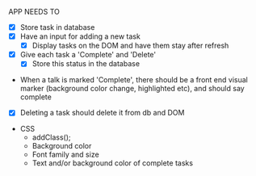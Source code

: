 APP NEEDS TO
- [x] Store task in database
- [x] Have an input for adding a new task
    - [x] Display tasks on the DOM and have them stay after refresh
- [x] Give each task a 'Complete' and 'Delete'
    - [x] Store this status in the database
- When a talk is marked 'Complete', there should be a front end 
    visual marker (background color change, highlighted etc), and 
    should say complete
- [x] Deleting a task should delete it from db and DOM
- CSS
    - addClass();
    - Background color
    - Font family and size
    - Text and/or background color of complete tasks